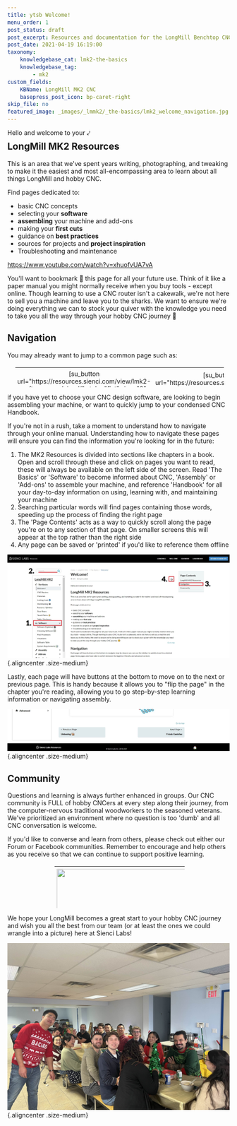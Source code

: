 ```yaml
---
title: ytsb Welcome!
menu_order: 1
post_status: draft
post_excerpt: Resources and documentation for the LongMill Benchtop CNC. You will find info about routers, software, assembly, end mills - everything you need to get started.
post_date: 2021-04-19 16:19:00
taxonomy:
    knowledgebase_cat: lmk2-the-basics
    knowledgebase_tag:
        - mk2
custom_fields:
    KBName: LongMill MK2 CNC
    basepress_post_icon: bp-caret-right
skip_file: no
featured_image: _images/_lmmk2/_the-basics/lmk2_welcome_navigation.jpg
---
```


<p style="margin-bottom: -20px;">Hello and welcome to your ⤦</p>

## LongMill MK2 Resources

This is an area that we've spent years writing, photographing, and tweaking to make it the easiest and most all-encompassing area to learn about all things LongMill and hobby CNC.

Find pages dedicated to:

- basic CNC concepts
- selecting your **software**
- **assembling** your machine and add-ons
- making your **first cuts**
- guidance on **best practices**
- sources for projects and **project inspiration**
- Troubleshooting and maintenance

https://www.youtube.com/watch?v=xhuofvUA7vA

You'll want to bookmark 🔖 this page for all your future use. Think of it like a paper manual you might normally receive when you buy tools - except online. Though learning to use a CNC router isn't a cakewalk, we're not here to sell you a machine and leave you to the sharks. We want to ensure we're doing everything we can to stock your quiver with the knowledge you need to take you all the way through your hobby CNC journey 🙂

## Navigation

You may already want to jump to a common page such as:

<table class="community-table" style="height: 50px; width: 95%; margin-left: auto; margin-right: auto; text-align: center; border-collapse: collapse; table-layout: fixed; padding: 5px !important; border: none !important;">
<tbody>
<tr>
<td style="text-align: center; padding: 5px; border: none;">[su_button url="https://resources.sienci.com/view/lmk2-software-explained/" style="flat" size="8" radius="3" background="var(--sl-blue)" color="#FFFFFF" center="yes"]💻 Software[/su_button]</td>
<td style="text-align: center; padding: 5px; border: none;">[su_button url="https://resources.sienci.com/view/lm-unboxing/" style="flat" size="8" radius="3" background="var(--sl-blue)" color="#FFFFFF" center="yes"]🔧 Assembly[/su_button]</td>
<td style="text-align: center; padding: 5px; border: none;">[su_button url="https://resources.sienci.com/view/lmk2-know-your-cnc/" style="flat" size="8" radius="3" background="var(--sl-blue)" color="#FFFFFF" center="yes"]📔 Handbook[/su_button]</td>
</tr>
</tbody>
</table>

if you have yet to choose your CNC design software, are looking to begin assembling your machine, or want to quickly jump to your condensed CNC Handbook.

If you're not in a rush, take a moment to understand how to navigate through your online manual. Understanding how to navigate these pages will ensure you can find the information you're looking for in the future:

1. The MK2 Resources is divided into sections like chapters in a book. Open and scroll through these and click on pages you want to read, these will always be available on the left side of the screen. Read 'The Basics' or 'Software' to become informed about CNC, 'Assembly' or 'Add-ons' to assemble your machine, and reference 'Handbook' for all your day-to-day information on using, learning with, and maintaining your machine
1. Searching particular words will find pages containing those words, speeding up the process of finding the right page
1. The 'Page Contents' acts as a way to quickly scroll along the page you're on to any section of that page. On smaller screens this will appear at the top rather than the right side
1. Any page can be saved or 'printed' if you'd like to reference them offline

![](/_images/_lmmk2/_the-basics/lmk2_welcome_navigation.jpg){.aligncenter .size-medium}

Lastly, each page will have buttons at the bottom to move on to the next or previous page. This is handy because it allows you to "flip the page" in the chapter you're reading, allowing you to go step-by-step learning information or navigating assembly.

![](/_images/_lmmk2/_the-basics/lmk2_welcome_navigation2.jpg){.aligncenter .size-medium}

<h2>Community</h2>

Questions and learning is always further enhanced in groups. Our CNC community is FULL of hobby CNCers at every step along their journey, from the computer-nervous traditional woodworkers to the seasoned veterans. We've prioritized an environment where no question is too 'dumb' and all CNC conversation is welcome.

If you'd like to converse and learn from others, please check out either our Forum or Facebook communities. Remember to encourage and help others as you receive so that we can continue to support positive learning.

<table class="community-table" style="height: 100px; width: 95%; margin-left: auto; margin-right: auto; text-align: center; border-collapse: collapse; table-layout: fixed; max-width: 300px; padding: 5px !important; border: none !important;">
<tbody>
<tr>
<td style="text-align: center; padding: 5px; border: none;"><a href="https://forum.sienci.com/" target="_blank" rel="noopener"><img class="flie alignnone wp-image-1439 size-full" src="https://resources.sienci.com/wp-content/uploads/2021/06/Icon2-scaled-1.jpg" alt="" width="600" height="600" /></a></td>
<td style="text-align: center; padding: 5px; border: none;"><a href="https://www.facebook.com/groups/mill.one/" target="_blank" rel="noopener"><img class="flie alignnone wp-image-1438 size-full" src="https://resources.sienci.com/wp-content/uploads/2021/06/Icon1-scaled-1.jpg" alt="" width="600" height="600" /></a></td>
</tr>
<tr>
<td style="text-align: center; padding: 5px; border: none;"><strong>Community Forum</strong></td>
<td style="text-align: center; padding: 5px; border: none;"><strong>Facebook Group</strong></td>
</tr>
</tbody>
</table>

We hope your LongMill becomes a great start to your hobby CNC journey and wish you all the best from our team (or at least the ones we could wrangle into a picture) here at Sienci Labs!

![](/_images/_lmmk2/_the-basics/lmk2_welcome_team.jpg){.aligncenter .size-medium}
